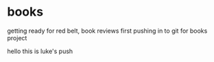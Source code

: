 # books
getting ready for red belt, book reviews
first pushing in to git for books project

hello this is luke's push